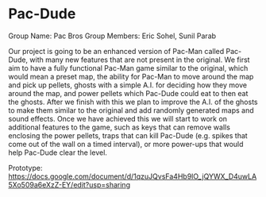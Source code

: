 # Pac-Dude

Group Name: Pac Bros
Group Members: Eric Sohel, Sunil Parab

Our project is going to be an enhanced version of Pac-Man called Pac-Dude, with many new features that are not present in the original. We first aim to have a fully functional Pac-Man game similar to the original, which would mean a preset map, the ability for Pac-Man to move around the map and pick up pellets, ghosts with a simple A.I. for deciding how they move around the map, and power pellets which Pac-Dude could eat to then eat the ghosts. After we finish with this we plan to improve the A.I. of the ghosts to make them similar to the original and add randomly generated maps and sound effects. Once we have achieved this we will start to work on additional features to the game, such as keys that can remove walls enclosing the power pellets, traps that can kill Pac-Dude (e.g. spikes that come out of the wall on a timed interval), or more power-ups that would help Pac-Dude clear the level.

Prototype: https://docs.google.com/document/d/1qzuJQvsFa4Hb9lO_jQYWX_D4uwLA5Xo509a6eXzZ-EY/edit?usp=sharing
